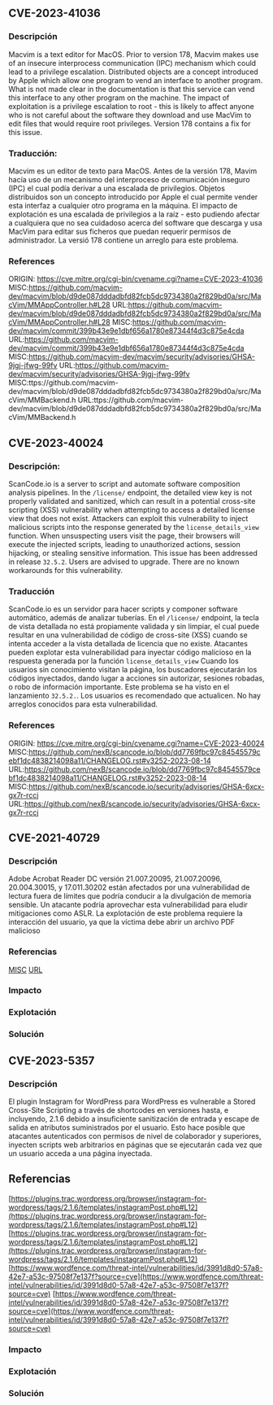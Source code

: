 ## CVE-2023-41036
### Descripción

Macvim is a text editor for MacOS. 
Prior to version 178, Macvim makes use of an insecure interprocess communication (IPC) mechanism which could lead to a privilege escalation. 
Distributed objects are a concept introduced by Apple which allow one program to vend an interface to another program. 
What is not made clear in the documentation is that this service can vend this interface to any other program on the machine. 
The impact of exploitation is a privilege escalation to root - this is likely to affect anyone who is not careful about the software they download and use MacVim to edit files that would require root privileges. 
Version 178 contains a fix for this issue.

### Traducción:
Macvim es un editor de texto para MacOS.
Antes de la versión 178, Mavim hacía uso de un mecanismo del interproceso de comunicación inseguro (IPC) el cual podía derivar a una escalada de privilegios.
Objetos distribuidos son un concepto introducido por Apple el cual permite vender esta interfaz a cualquier otro programa en la máquina. 
El impacto de explotación es una escalada de privilegios a la raíz - esto pudiendo afectar a cualquiera que no sea cuidadoso acerca del software que descarga y usa MacVim para editar sus ficheros que puedan requerir permisos de administrador.
La versió 178 contiene un arreglo para este problema.

### References
ORIGIN: https://cve.mitre.org/cgi-bin/cvename.cgi?name=CVE-2023-41036
MISC:https://github.com/macvim-dev/macvim/blob/d9de087dddadbfd82fcb5dc9734380a2f829bd0a/src/MacVim/MMAppController.h#L28
URL:https://github.com/macvim-dev/macvim/blob/d9de087dddadbfd82fcb5dc9734380a2f829bd0a/src/MacVim/MMAppController.h#L28
MISC:https://github.com/macvim-dev/macvim/commit/399b43e9e1dbf656a1780e87344f4d3c875e4cda
URL:https://github.com/macvim-dev/macvim/commit/399b43e9e1dbf656a1780e87344f4d3c875e4cda
MISC:https://github.com/macvim-dev/macvim/security/advisories/GHSA-9jgj-jfwg-99fv
URL:https://github.com/macvim-dev/macvim/security/advisories/GHSA-9jgj-jfwg-99fv
MISC:ttps://github.com/macvim-dev/macvim/blob/d9de087dddadbfd82fcb5dc9734380a2f829bd0a/src/MacVim/MMBackend.h
URL:ttps://github.com/macvim-dev/macvim/blob/d9de087dddadbfd82fcb5dc9734380a2f829bd0a/src/MacVim/MMBackend.h

## CVE-2023-40024

### Descripción:

ScanCode.io is a server to script and automate software composition analysis pipelines. 
In the `/license/` endpoint, the detailed view key is not properly validated and sanitized, which can result in a potential cross-site scripting (XSS) vulnerability when attempting to access a detailed license view that does not exist.
Attackers can exploit this vulnerability to inject malicious scripts into the response generated by the `license_details_view` function. 
When unsuspecting users visit the page, their browsers will execute the injected scripts, leading to unauthorized actions, session hijacking, or stealing sensitive information. 
This issue has been addressed in release `32.5.2`. Users are advised to upgrade. 
There are no known workarounds for this vulnerability.

### Traducción
ScanCode.io es un servidor para hacer scripts y componer software automático, además de analizar tuberías.
En el `/license/` endpoint, la tecla de vista detallada no está propiamente validada y sin limpiar, el cual puede resultar en una vulnerabilidad de código de cross-site (XSS) cuando se intenta acceder a la vista detallada de licencia que no existe.
Atacantes pueden explotar esta vulnerabilidad para inyectar código malicioso en la respuesta generada por la función `license_details_view`
Cuando los usuarios sin conocimiento visitan la página, los buscadores ejecutarán los códigos inyectados, dando lugar a acciones sin autorizar, sesiones robadas, o robo de información importante.
Este problema se ha visto en el lanzamiento `32.5.2.`. Los usuarios es recomendado que actualicen.
No hay arreglos conocidos para esta vulnerabilidad.

### References
ORIGIN: https://cve.mitre.org/cgi-bin/cvename.cgi?name=CVE-2023-40024
MISC:https://github.com/nexB/scancode.io/blob/dd7769fbc97c84545579cebf1dc4838214098a11/CHANGELOG.rst#v3252-2023-08-14
URL:https://github.com/nexB/scancode.io/blob/dd7769fbc97c84545579cebf1dc4838214098a11/CHANGELOG.rst#v3252-2023-08-14
MISC:https://github.com/nexB/scancode.io/security/advisories/GHSA-6xcx-gx7r-rccj
URL:https://github.com/nexB/scancode.io/security/advisories/GHSA-6xcx-gx7r-rccj

## CVE-2021-40729
### Descripción
Adobe Acrobat Reader DC versión 21.007.20095, 21.007.20096, 20.004.30015, y 17.011.30202 están afectados por 
una vulnerabilidad de lectura fuera de límites que podría conducir a la divulgación de memoria sensible. 
Un atacante podría aprovechar esta vulnerabilidad para eludir mitigaciones como ASLR. La explotación de 
este problema requiere la interacción del usuario, ya que la víctima debe abrir un archivo PDF malicioso

### Referencias
[MISC](https://helpx.adobe.com/security/products/acrobat/apsb21-104.html)
[URL](https://helpx.adobe.com/security/products/acrobat/apsb21-104.html)

### Impacto

### Explotación

### Solución


## CVE-2023-5357
### Descripción
El plugin Instagram for WordPress para WordPress es vulnerable a Stored Cross-Site Scripting a través de 
shortcodes en versiones hasta, e incluyendo, 2.1.6 debido a insuficiente sanitización de entrada y escape
de salida en atributos suministrados por el usuario. Esto hace posible que atacantes autenticados con
permisos de nivel de colaborador y superiores, inyecten scripts web arbitrarios en páginas que se ejecutarán
cada vez que un usuario acceda a una página inyectada.

## Referencias
[https://plugins.trac.wordpress.org/browser/instagram-for-wordpress/tags/2.1.6/templates/instagramPost.php#L12](https://plugins.trac.wordpress.org/browser/instagram-for-wordpress/tags/2.1.6/templates/instagramPost.php#L12)
[https://plugins.trac.wordpress.org/browser/instagram-for-wordpress/tags/2.1.6/templates/instagramPost.php#L12](https://plugins.trac.wordpress.org/browser/instagram-for-wordpress/tags/2.1.6/templates/instagramPost.php#L12)
[https://www.wordfence.com/threat-intel/vulnerabilities/id/3991d8d0-57a8-42e7-a53c-97508f7e137f?source=cve](https://www.wordfence.com/threat-intel/vulnerabilities/id/3991d8d0-57a8-42e7-a53c-97508f7e137f?source=cve)
[https://www.wordfence.com/threat-intel/vulnerabilities/id/3991d8d0-57a8-42e7-a53c-97508f7e137f?source=cve](https://www.wordfence.com/threat-intel/vulnerabilities/id/3991d8d0-57a8-42e7-a53c-97508f7e137f?source=cve)

### Impacto

### Explotación

### Solución
